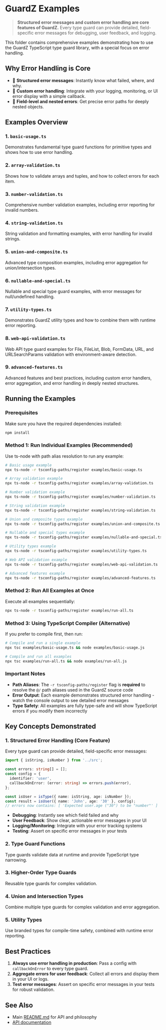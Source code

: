 # GuardZ Examples

> **Structured error messages and custom error handling are core features of GuardZ.**
> Every type guard can provide detailed, field-specific error messages for debugging, user feedback, and logging.

This folder contains comprehensive examples demonstrating how to use the GuardZ TypeScript type guard library, with a special focus on error handling.

## Why Error Handling is Core

- 🛑 **Structured error messages**: Instantly know what failed, where, and why.
- 🔗 **Custom error handling**: Integrate with your logging, monitoring, or UI error display with a simple callback.
- 🧩 **Field-level and nested errors**: Get precise error paths for deeply nested objects.

## Examples Overview

### 1. `basic-usage.ts`

Demonstrates fundamental type guard functions for primitive types and shows how to use error handling.

### 2. `array-validation.ts`

Shows how to validate arrays and tuples, and how to collect errors for each item.

### 3. `number-validation.ts`

Comprehensive number validation examples, including error reporting for invalid numbers.

### 4. `string-validation.ts`

String validation and formatting examples, with error handling for invalid strings.

### 5. `union-and-composite.ts`

Advanced type composition examples, including error aggregation for union/intersection types.

### 6. `nullable-and-special.ts`

Nullable and special type guard examples, with error messages for null/undefined handling.

### 7. `utility-types.ts`

Demonstrates GuardZ utility types and how to combine them with runtime error reporting.

### 8. `web-api-validation.ts`

Web API type guard examples for File, FileList, Blob, FormData, URL, and URLSearchParams validation with environment-aware detection.

### 9. `advanced-features.ts`

Advanced features and best practices, including custom error handlers, error aggregation, and error handling in deeply nested structures.

## Running the Examples

### Prerequisites

Make sure you have the required dependencies installed:

```bash
npm install
```

### Method 1: Run Individual Examples (Recommended)

Use ts-node with path alias resolution to run any example:

```bash
# Basic usage example
npx ts-node -r tsconfig-paths/register examples/basic-usage.ts

# Array validation example
npx ts-node -r tsconfig-paths/register examples/array-validation.ts

# Number validation example
npx ts-node -r tsconfig-paths/register examples/number-validation.ts

# String validation example
npx ts-node -r tsconfig-paths/register examples/string-validation.ts

# Union and composite types example
npx ts-node -r tsconfig-paths/register examples/union-and-composite.ts

# Nullable and special types example
npx ts-node -r tsconfig-paths/register examples/nullable-and-special.ts

# Utility types example
npx ts-node -r tsconfig-paths/register examples/utility-types.ts

# Web API validation example
npx ts-node -r tsconfig-paths/register examples/web-api-validation.ts

# Advanced features example
npx ts-node -r tsconfig-paths/register examples/advanced-features.ts
```

### Method 2: Run All Examples at Once

Execute all examples sequentially:

```bash
npx ts-node -r tsconfig-paths/register examples/run-all.ts
```

### Method 3: Using TypeScript Compiler (Alternative)

If you prefer to compile first, then run:

```bash
# Compile and run a single example
npx tsc examples/basic-usage.ts && node examples/basic-usage.js

# Compile and run all examples
npx tsc examples/run-all.ts && node examples/run-all.js
```

### Important Notes

- **Path Aliases**: The `-r tsconfig-paths/register` flag is **required** to resolve the `@/` path aliases used in the GuardZ source code
- **Error Output**: Each example demonstrates structured error handling - watch the console output to see detailed error messages
- **Type Safety**: All examples are fully type-safe and will show TypeScript errors if you modify them incorrectly

## Key Concepts Demonstrated

### 1. Structured Error Handling (Core Feature)

Every type guard can provide detailed, field-specific error messages:

```typescript
import { isString, isNumber } from '../src';

const errors: string[] = [];
const config = {
  identifier: 'user',
  callbackOnError: (error: string) => errors.push(error),
};

const isUser = isType({ name: isString, age: isNumber });
const result = isUser({ name: 'John', age: '30' }, config);
// errors now contains: [ 'Expected user.age ("30") to be "number"' ]
```

- **Debugging**: Instantly see which field failed and why
- **User Feedback**: Show clear, actionable error messages in your UI
- **Logging/Monitoring**: Integrate with your error tracking systems
- **Testing**: Assert on specific error messages in your tests

### 2. Type Guard Functions

Type guards validate data at runtime and provide TypeScript type narrowing.

### 3. Higher-Order Type Guards

Reusable type guards for complex validation.

### 4. Union and Intersection Types

Combine multiple type guards for complex validation and error aggregation.

### 5. Utility Types

Use branded types for compile-time safety, combined with runtime error reporting.

## Best Practices

1. **Always use error handling in production**: Pass a config with `callbackOnError` to every type guard.
2. **Aggregate errors for user feedback**: Collect all errors and display them in your UI or logs.
3. **Test error messages**: Assert on specific error messages in your tests for robust validation.

## See Also

- Main [README.md](../README.md) for API and philosophy
- [API documentation](../docs/)
